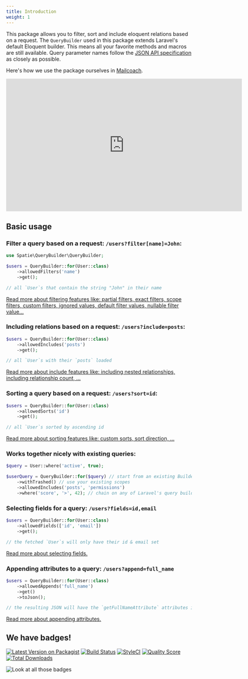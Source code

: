 ```yaml
---
title: Introduction
weight: 1
---
```


This package allows you to filter, sort and include eloquent relations based on a request. The `QueryBuilder` used in this package extends Laravel's default Eloquent builder. This means all your favorite methods and macros are still available. Query parameter names follow the [JSON API specification](http://jsonapi.org/) as closely as possible.

Here's how we use the package ourselves in [Mailcoach](https://mailcoach.app).

<iframe src="https://player.vimeo.com/video/380520777" width="640" height="360" frameborder="0" allow="autoplay; fullscreen" allowfullscreen></iframe>

## Basic usage

### Filter a query based on a request: `/users?filter[name]=John`:

```php
use Spatie\QueryBuilder\QueryBuilder;

$users = QueryBuilder::for(User::class)
    ->allowedFilters('name')
    ->get();

// all `User`s that contain the string "John" in their name
```

[Read more about filtering features like: partial filters, exact filters, scope filters, custom filters, ignored values, default filter values, nullable filter value...](https://docs.spatie.be/laravel-query-builder/v2/features/filtering/)

### Including relations based on a request: `/users?include=posts`:

```php
$users = QueryBuilder::for(User::class)
    ->allowedIncludes('posts')
    ->get();

// all `User`s with their `posts` loaded
```

[Read more about include features like: including nested relationships, including relationship count, ...](https://docs.spatie.be/laravel-query-builder/v2/features/including-relationships/)

### Sorting a query based on a request: `/users?sort=id`:

```php
$users = QueryBuilder::for(User::class)
    ->allowedSorts('id')
    ->get();

// all `User`s sorted by ascending id
```

[Read more about sorting features like: custom sorts, sort direction, ...](https://docs.spatie.be/laravel-query-builder/v2/features/sorting/)

### Works together nicely with existing queries:

```php
$query = User::where('active', true);

$userQuery = QueryBuilder::for($query) // start from an existing Builder instance
    ->withTrashed() // use your existing scopes
    ->allowedIncludes('posts', 'permissions')
    ->where('score', '>', 42); // chain on any of Laravel's query builder methods
```

### Selecting fields for a query: `/users?fields=id,email`

```php
$users = QueryBuilder::for(User::class)
    ->allowedFields(['id', 'email'])
    ->get();

// the fetched `User`s will only have their id & email set
```

[Read more about selecting fields.](https://docs.spatie.be/laravel-query-builder/v2/features/selecting-fields/)

### Appending attributes to a query: `/users?append=full_name`

```php
$users = QueryBuilder::for(User::class)
    ->allowedAppends('full_name')
    ->get()
    ->toJson();

// the resulting JSON will have the `getFullNameAttribute` attributes included
```

[Read more about appending attributes.](https://docs.spatie.be/laravel-query-builder/v2/features/appending-attributes/)

## We have badges!

[![Latest Version on Packagist](https://img.shields.io/packagist/v/spatie/laravel-query-builder.svg?style=flat-square)](https://packagist.org/packages/spatie/laravel-query-builder)
[![Build Status](https://img.shields.io/circleci/project/github/spatie/laravel-query-builder/master.svg?style=flat-square)](https://circleci.com/gh/spatie/laravel-query-builder)
[![StyleCI](https://styleci.io/repos/117567334/shield?branch=master)](https://styleci.io/repos/117567334)
[![Quality Score](https://img.shields.io/scrutinizer/g/spatie/laravel-query-builder.svg?style=flat-square)](https://scrutinizer-ci.com/g/spatie/laravel-query-builder)
[![Total Downloads](https://img.shields.io/packagist/dt/spatie/laravel-query-builder.svg?style=flat-square)](https://packagist.org/packages/spatie/laravel-query-builder)

![Look at all those badges](https://i.imgflip.com/36x6d6.jpg)
